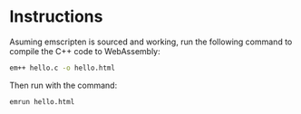 # Instructions

Asuming emscripten is sourced and working, run the following command to compile the C++ code to WebAssembly:

```bash
em++ hello.c -o hello.html
```

Then run with the command:

```bash
emrun hello.html
```